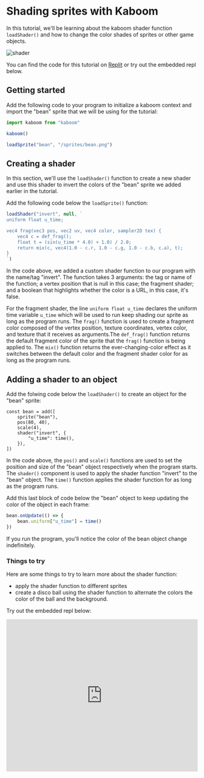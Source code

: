 # Shading sprites with Kaboom

In this tutorial, we'll be learning about the kaboom shader function `loadShader()` and how to change the color shades of sprites or other game objects.

![shader](shader.png)

You can find the code for this tutorial on [Replit](https://replit.com/@ritza/shader-1) or try out the embedded repl below.

## Getting started

Add the following code to your program to initialize a kaboom context and import the "bean" sprite that we will be using for the tutorial:

```javascript
import kaboom from "kaboom"

kaboom()

loadSprite("bean", "/sprites/bean.png")
```

## Creating a shader

In this section, we'll use the `loadShader()` function to create a new shader and use this shader to invert the colors of the "bean" sprite we added earlier in the tutorial.

Add the following code below the `loadSprite()` function:


```javascript
loadShader("invert", null, `
uniform float u_time;

vec4 frag(vec3 pos, vec2 uv, vec4 color, sampler2D tex) {
	vec4 c = def_frag();
	float t = (sin(u_time * 4.0) + 1.0) / 2.0;
	return mix(c, vec4(1.0 - c.r, 1.0 - c.g, 1.0 - c.b, c.a), t);
}
`)

```
In the code above, we added a custom shader function to our program with the name/tag "invert". The function takes 3 arguments: the tag or name of the function; a vertex position that is null in this case; the fragment shader; and a boolean that highlights whether the color is a URL, in this case, it's false.

For the fragment shader, the line `uniform float u_time` declares the uniform time variable `u_time` which will be used to run keep shading our sprite as long as the program runs. The `frag()` function is used to create a fragment color composed of the vertex position, texture coordinates, vertex color, and texture that it receives as arguments.The `def_frag()` function returns the default fragment color of the sprite that the `frag()` function is being applied to. The `mix()` function returns the ever-changing-color effect as it switches between the default color and the fragment shader color for as  long as the program runs.


## Adding a shader to an object

Add the folwing code below the `loadShader()` to create an object for the "bean" sprite:

```
const bean = add([
	sprite("bean"),
	pos(80, 40),
	scale(4),
	shader("invert", {
		"u_time": time(),
	}),
])
```

In the code above, the `pos()` and `scale()` functions are used to set the position and size of the "bean" object respectively when the program starts. The `shader()` component is used to apply the shader function "invert" to the "bean" object. The `time()` function applies the shader function for as long as the program runs.

Add this last block of code below the "bean" object to keep updating the color of the object in each frame:
```javascript
bean.onUpdate(() => {
	bean.uniform["u_time"] = time()
})

```
If you run the program, you'll notice the color of the bean object change indefinitely.

### Things to try

Here are some things to try to learn more about the shader function:

- apply the shader function to different sprites
- create a disco ball using the shader function to alternate the colors the color of the ball and the background.

Try out the embedded repl below:
<iframe height="400px" width="100%" src="https://replit.com/@ritza/shader-1?embed=true" scrolling="no" frameborder="no" allowtransparency="true" allowfullscreen="true" sandbox="allow-forms allow-pointer-lock allow-popups allow-same-origin allow-scripts allow-modals"></iframe>